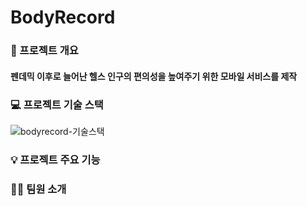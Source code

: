 BodyRecord
==========
### 🚩 프로젝트 개요
#### 펜데믹 이후로 늘어난 헬스 인구의 편의성을 높여주기 위한 모바일 서비스를 제작

### 💻 프로젝트 기술 스택
![bodyrecord-기술스택](https://github.com/A1B1O3/.github/assets/97442812/bee4fc1f-af11-4a0c-9edd-491cc5687f68)

### 💡 프로젝트 주요 기능


### 🧑‍💻 팀원 소개

